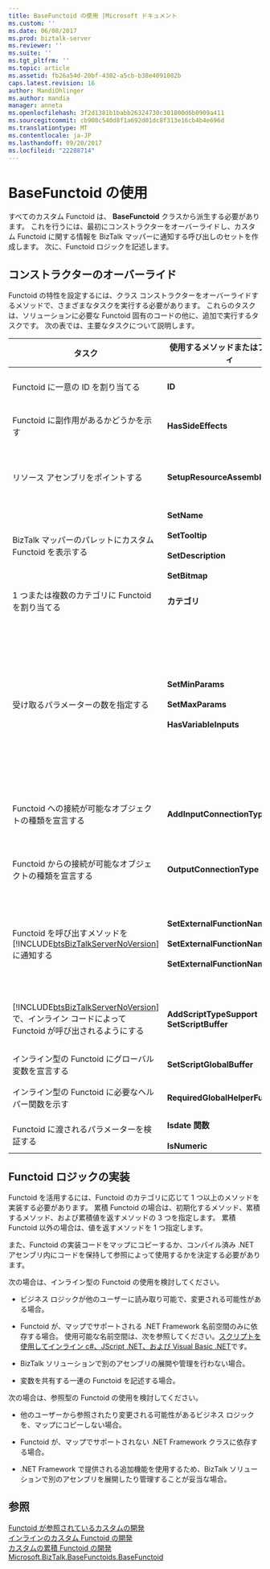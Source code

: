```yaml
---
title: BaseFunctoid の使用 |Microsoft ドキュメント
ms.custom: ''
ms.date: 06/08/2017
ms.prod: biztalk-server
ms.reviewer: ''
ms.suite: ''
ms.tgt_pltfrm: ''
ms.topic: article
ms.assetid: fb26a54d-20bf-4302-a5cb-b38e4091002b
caps.latest.revision: 16
author: MandiOhlinger
ms.author: mandia
manager: anneta
ms.openlocfilehash: 3f2d1381b1babb26324730c301800d6b0909a411
ms.sourcegitcommit: cb908c540d8f1a692d01dc8f313e16cb4b4e696d
ms.translationtype: MT
ms.contentlocale: ja-JP
ms.lasthandoff: 09/20/2017
ms.locfileid: "22288714"
---
```

# <a name="using-basefunctoid"></a>BaseFunctoid の使用
すべてのカスタム Functoid は、 **BaseFunctoid** クラスから派生する必要があります。 これを行うには、最初にコンストラクターをオーバーライドし、カスタム Functoid に関する情報を BizTalk マッパーに通知する呼び出しのセットを作成します。 次に、Functoid ロジックを記述します。  
  
## <a name="overriding-the-constructor"></a>コンストラクターのオーバーライド  
 Functoid の特性を設定するには、クラス コンストラクターをオーバーライドするメソッドで、さまざまなタスクを実行する必要があります。 これらのタスクは、ソリューションに必要な Functoid 固有のコードの他に、追加で実行するタスクです。 次の表では、主要なタスクについて説明します。  
  
|タスク|使用するメソッドまたはプロパティ|コメント|  
|----------|-------------------------------------|--------------|  
|Functoid に一意の ID を割り当てる|**ID**|6000 を超える値のうち、未使用の数値を ID として使用します。 6000 未満の値は、内部 Functoid 用に予約されています。|  
|Functoid に副作用があるかどうかを示す|**HasSideEffects**|生成された XSLT コードの最適化のため、マッパーによって使用されます。 このプロパティの既定値は True です。|  
|リソース アセンブリをポイントする|**SetupResourceAssembly**|プロジェクトと共に、リソース ファイルを含めます。 ビルドすると場合[!INCLUDE[btsVStudioNoVersion](../includes/btsvstudionoversion-md.md)]、リソース アセンブリがある必要があります**ProjectName.ResourceName**です。|  
|BizTalk マッパーのパレットにカスタム Functoid を表示する|**SetName**<br /><br /> **SetTooltip**<br /><br /> **SetDescription**<br /><br /> **SetBitmap**|名前、ツールヒント、および説明用の文字列を表すリソース ID と、16x16 ピクセルのビットマップを使用します。|  
|1 つまたは複数のカテゴリに Functoid を割り当てる|**カテゴリ**|1 つまたは複数の [Microsoft.BizTalk.BaseFunctoids.FunctoidCategory](http://msdn.microsoft.com/library/microsoft.biztalk.basefunctoids.functoidcategory.aspx) 値を使用して Functoid を分類します。|  
|受け取るパラメーターの数を指定する|**SetMinParams**<br /><br /> **SetMaxParams**<br /><br /> **HasVariableInputs**|**SetMinParams** メソッドで必要なパラメーターの数を設定し、 **SetMaxParams** メソッドで省略可能なパラメーターの数を設定します。 次のガイドラインに従って値を設定してください。<br /><br /> -最小値の設定、省略可能なパラメーターがない場合は、最大値を = です。<br />最大数は設定、省略可能なパラメーターがある場合は、(省略可能なパラメーターの最小数のパラメーターの数) を = です。<br />場合、無制限の省略可能なパラメーターを許可するには、設定しないでください max です。<br />-可変個の min または max、設定されていないと設定は、入力した場合**HasVariableInputs** = `true`です。|  
|Functoid への接続が可能なオブジェクトの種類を宣言する|**AddInputConnectionType**|Functoid がサポートする各 **Microsoft.BizTalk.BaseFunctoids.ConnectionType** に対して、 [AddInputConnectionType](http://msdn.microsoft.com/library/microsoft.biztalk.basefunctoids.connectiontype.aspx) を 1 回ずつ呼び出します。|  
|Functoid からの接続が可能なオブジェクトの種類を宣言する|**OutputConnectionType**|[Microsoft.BizTalk.BaseFunctoids.ConnectionType](http://msdn.microsoft.com/library/microsoft.biztalk.basefunctoids.connectiontype.aspx) の値を使用して、Functoid からの出力を受信できるオブジェクトの種類を BizTalk マッパーに通知します。 複数の接続の種類を指定するには **OR** を使用します。|  
|Functoid を呼び出すメソッドを [!INCLUDE[btsBizTalkServerNoVersion](../includes/btsbiztalkservernoversion-md.md)] に通知する|**SetExternalFunctionName**<br /><br /> **SetExternalFunctionName2**<br /><br /> **SetExternalFunctionName3**|累積 Functoid の場合、 **SetExternalFunctionName** で初期化関数を設定し、 **SetExternalFunctionName2** で累積関数を設定し、 **SetExternalFunctionName3** で累積値を返す関数を指定します。 累積 Functoid 以外の場合、 **SetExternalFunctionName** で Functoid メソッドを設定します。|  
|[!INCLUDE[btsBizTalkServerNoVersion](../includes/btsbiztalkservernoversion-md.md)] で、インライン コードによって Functoid が呼び出されるようにする|**AddScriptTypeSupport SetScriptBuffer**|**Microsoft.BizTalk.BaseFunctoids.ScriptType** を指定して [AddScriptTypeSupport](http://msdn.microsoft.com/library/microsoft.biztalk.basefunctoids.scripttype.aspx) を呼び出し、インライン コードを有効にします。 **SetScriptBuffer** を呼び出して、Functoid のコードに渡します。 このコードは、マップにコピーされます。|  
|インライン型の Functoid にグローバル変数を宣言する|**SetScriptGlobalBuffer**|作成した宣言は、マップに含まれるその他のインライン スクリプトで参照可能になります。|  
|インライン型の Functoid に必要なヘルパー関数を示す|**RequiredGlobalHelperFunctions**|**InlineGlobalHelperFunction** 列挙の値を使用して、必要なヘルパー関数を指定します。 複数のヘルパー関数を指定するには **OR** を使用します。|  
|Functoid に渡されるパラメーターを検証する|**Isdate 関数**<br /><br /> **IsNumeric**|これらの関数では、例外がスローされることなく、True/False の応答が返されます。|  
  
## <a name="implementing-functoid-logic"></a>Functoid ロジックの実装  
 Functoid を活用するには、Functoid のカテゴリに応じて 1 つ以上のメソッドを実装する必要があります。 累積 Functoid の場合は、初期化するメソッド、累積するメソッド、および累積値を返すメソッドの 3 つを指定します。 累積 Functoid 以外の場合は、値を返すメソッドを 1 つ指定します。  
  
 また、Functoid の実装コードをマップにコピーするか、コンパイル済み .NET アセンブリ内にコードを保持して参照によって使用するかを決定する必要があります。  
  
 次の場合は、インライン型の Functoid の使用を検討してください。  
  
-   ビジネス ロジックが他のユーザーに読み取り可能で、変更される可能性がある場合。  
  
-   Functoid が、マップでサポートされる .NET Framework 名前空間のみに依存する場合。 使用可能な名前空間は、次を参照してください。[スクリプトを使用してインライン c#、JScript .NET、および Visual Basic .NET](../core/scripting-using-inline-csharp-jscript-net-and-visual-basic-net.md)です。  
  
-   BizTalk ソリューションで別のアセンブリの展開や管理を行わない場合。  
  
-   変数を共有する一連の Functoid を記述する場合。  
  
 次の場合は、参照型の Functoid の使用を検討してください。  
  
-   他のユーザーから参照されたり変更される可能性があるビジネス ロジックを、マップにコピーしない場合。  
  
-   Functoid が、マップでサポートされない .NET Framework クラスに依存する場合。  
  
-   .NET Framework で提供される追加機能を使用するため、BizTalk ソリューションで別のアセンブリを展開したり管理することが妥当な場合。  
  
## <a name="see-also"></a>参照  
 [Functoid が参照されているカスタムの開発](../core/developing-a-custom-referenced-functoid.md)   
 [インラインのカスタム Functoid の開発](../core/developing-a-custom-inline-functoid.md)   
 [カスタムの累積 Functoid の開発](../core/developing-a-custom-cumulative-functoid.md)   
 [Microsoft.BizTalk.BaseFunctoids.BaseFunctoid](http://msdn.microsoft.com/library/Microsoft.BizTalk.BaseFunctoids.BaseFunctoid.aspx)